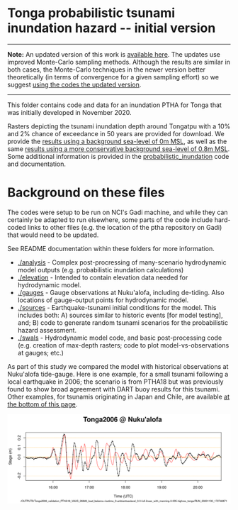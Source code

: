 # Tonga probabilistic tsunami inundation hazard -- initial version
------------------------------------------------------------------

**Note:** An updated version of this work is [available here](../monte_carlo_paper_2021). The updates use improved Monte-Carlo sampling methods. Although the results are similar in both cases, the Monte-Carlo techniques in the newer version better theoretically (in terms of convergence for a given sampling effort) so we suggest [using the codes the updated version](../monte_carlo_paper_2021).

------------------------------------------------------------------

This folder contains code and data for an inundation PTHA for Tonga that was
initially developed in November 2020.

Rasters depicting the tsunami inundation depth around Tongatpu with a 10% and 2% chance of exceedance in 50 years are provided for download. We provide the [results using a background sea-level of 0m MSL](https://thredds.nci.org.au/thredds/fileServer/fj6/PTHA/Tonga_2020/alternate_ptha18_tonga_MSL0.zip), as well as the same [results using a more conservative background sea-level of 0.8m MSL](https://thredds.nci.org.au/thredds/fileServer/fj6/PTHA/Tonga_2020/alternate_ptha18_tonga_MSL0.8.zip). Some additional information is provided in the [probabilistic_inundation](./analysis/probabilistic_inundation) code and documentation.

# Background on these files

The codes were setup to be run on NCI's Gadi machine, and while they can certainly
be adapted to run elsewhere, some parts of the code include hard-coded links to
other files (e.g. the location of the ptha repository on Gadi) that would need to be updated.

See README documentation within these folders for more information.

* [./analysis](./analysis) - Complex post-procressing of many-scenario hydrodynamic model outputs (e.g. probabilistic inundation calculations)
* [./elevation](./elevation) - Intended to contain elevation data needed for hydrodynamic model.
* [./gauges](./gauges) - Gauge observations at Nuku'alofa, including de-tiding. Also locations of gauge-output points for hydrodynamic model.
* [./sources](./sources) - Earthquake-tsunami initial conditions for the model. This includes both: A) sources similar to historic events [for model testing], and; B) code to generate random tsunami scenarios for the probabilistic hazard assessment.
* [./swals](./swals) - Hydrodynamic model code, and basic post-processing code (e.g. creation of max-depth rasters; code to plot model-vs-observations at gauges; etc.)

As part of this study we compared the model with historical observations at Nuku'alofa tide-gauge. Here is one example, for a small tsunami following a local earthquake in 2006; the scenario is from PTHA18 but was previously found to show broad agreement with DART buoy results for this tsunami. Other examples, for tsunamis originating in Japan and Chile, are available [at the bottom of this page](./swals/).

![Model-vs-data plot for the Tonga 2006 earthquake-tsunami](https://github.com/GeoscienceAustralia/ptha/blob/figures/misc/probabilistic_inundation_tonga2020/swals/plots/historic_events_time_series_plots/Tonga2006/nukualofa_gauge_modelVdata_Tonga2006_validation_PTHA18_VAUS_26849_load_balance-risetime_0-ambientsealevel_0.0-full-linear_with_manning-0.035-highres_tonga-RUN_20201130_172740871.png)
